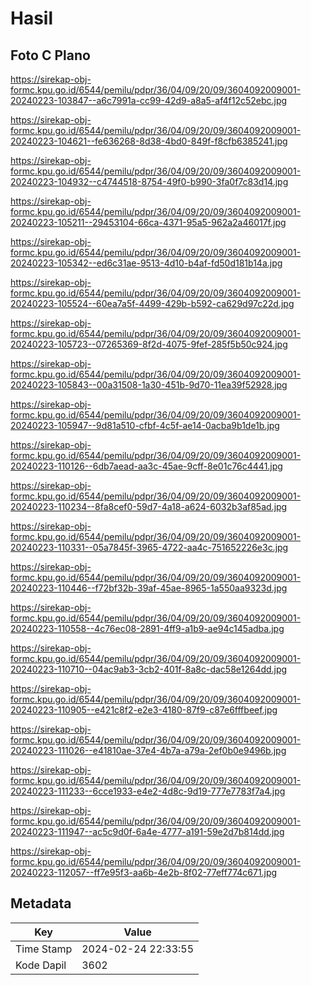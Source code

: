 # Hasil

## Foto C Plano

https://sirekap-obj-formc.kpu.go.id/6544/pemilu/pdpr/36/04/09/20/09/3604092009001-20240223-103847--a6c7991a-cc99-42d9-a8a5-af4f12c52ebc.jpg

https://sirekap-obj-formc.kpu.go.id/6544/pemilu/pdpr/36/04/09/20/09/3604092009001-20240223-104621--fe636268-8d38-4bd0-849f-f8cfb6385241.jpg

https://sirekap-obj-formc.kpu.go.id/6544/pemilu/pdpr/36/04/09/20/09/3604092009001-20240223-104932--c4744518-8754-49f0-b990-3fa0f7c83d14.jpg

https://sirekap-obj-formc.kpu.go.id/6544/pemilu/pdpr/36/04/09/20/09/3604092009001-20240223-105211--29453104-66ca-4371-95a5-962a2a46017f.jpg

https://sirekap-obj-formc.kpu.go.id/6544/pemilu/pdpr/36/04/09/20/09/3604092009001-20240223-105342--ed6c31ae-9513-4d10-b4af-fd50d181b14a.jpg

https://sirekap-obj-formc.kpu.go.id/6544/pemilu/pdpr/36/04/09/20/09/3604092009001-20240223-105524--60ea7a5f-4499-429b-b592-ca629d97c22d.jpg

https://sirekap-obj-formc.kpu.go.id/6544/pemilu/pdpr/36/04/09/20/09/3604092009001-20240223-105723--07265369-8f2d-4075-9fef-285f5b50c924.jpg

https://sirekap-obj-formc.kpu.go.id/6544/pemilu/pdpr/36/04/09/20/09/3604092009001-20240223-105843--00a31508-1a30-451b-9d70-11ea39f52928.jpg

https://sirekap-obj-formc.kpu.go.id/6544/pemilu/pdpr/36/04/09/20/09/3604092009001-20240223-105947--9d81a510-cfbf-4c5f-ae14-0acba9b1de1b.jpg

https://sirekap-obj-formc.kpu.go.id/6544/pemilu/pdpr/36/04/09/20/09/3604092009001-20240223-110126--6db7aead-aa3c-45ae-9cff-8e01c76c4441.jpg

https://sirekap-obj-formc.kpu.go.id/6544/pemilu/pdpr/36/04/09/20/09/3604092009001-20240223-110234--8fa8cef0-59d7-4a18-a624-6032b3af85ad.jpg

https://sirekap-obj-formc.kpu.go.id/6544/pemilu/pdpr/36/04/09/20/09/3604092009001-20240223-110331--05a7845f-3965-4722-aa4c-751652226e3c.jpg

https://sirekap-obj-formc.kpu.go.id/6544/pemilu/pdpr/36/04/09/20/09/3604092009001-20240223-110446--f72bf32b-39af-45ae-8965-1a550aa9323d.jpg

https://sirekap-obj-formc.kpu.go.id/6544/pemilu/pdpr/36/04/09/20/09/3604092009001-20240223-110558--4c76ec08-2891-4ff9-a1b9-ae94c145adba.jpg

https://sirekap-obj-formc.kpu.go.id/6544/pemilu/pdpr/36/04/09/20/09/3604092009001-20240223-110710--04ac9ab3-3cb2-401f-8a8c-dac58e1264dd.jpg

https://sirekap-obj-formc.kpu.go.id/6544/pemilu/pdpr/36/04/09/20/09/3604092009001-20240223-110905--e421c8f2-e2e3-4180-87f9-c87e6fffbeef.jpg

https://sirekap-obj-formc.kpu.go.id/6544/pemilu/pdpr/36/04/09/20/09/3604092009001-20240223-111026--e41810ae-37e4-4b7a-a79a-2ef0b0e9496b.jpg

https://sirekap-obj-formc.kpu.go.id/6544/pemilu/pdpr/36/04/09/20/09/3604092009001-20240223-111233--6cce1933-e4e2-4d8c-9d19-777e7783f7a4.jpg

https://sirekap-obj-formc.kpu.go.id/6544/pemilu/pdpr/36/04/09/20/09/3604092009001-20240223-111947--ac5c9d0f-6a4e-4777-a191-59e2d7b814dd.jpg

https://sirekap-obj-formc.kpu.go.id/6544/pemilu/pdpr/36/04/09/20/09/3604092009001-20240223-112057--ff7e95f3-aa6b-4e2b-8f02-77eff774c671.jpg


## Metadata

| Key        | Value               |
| ---------- | ------------------- |
| Time Stamp | 2024-02-24 22:33:55 |
| Kode Dapil | 3602                |



